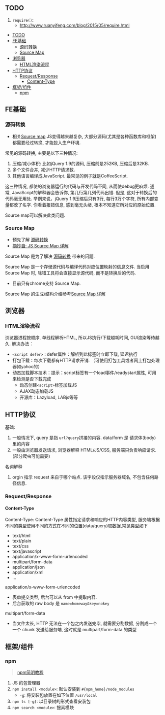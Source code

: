 ## TODO
1. `require()`: 
    - http://www.ruanyifeng.com/blog/2015/05/require.html

<!-- TOC -->

- [TODO](#todo)
- [FE基础](#fe基础)
    - [源码转换](#源码转换)
    - [Source Map](#source-map)
- [浏览器](#浏览器)
    - [HTML渲染流程](#html渲染流程)
- [HTTP协议](#http协议)
    - [Request/Response](#requestresponse)
        - [Content-Type](#content-type)
- [框架/组件](#框架组件)
    - [npm](#npm)

<!-- /TOC -->

## FE基础
### 源码转换
- 相关[Source map](#Source-map)
JS变得越来越复杂, 大部分源码(尤其是各种函数库和框架)都需要经过转换, 才能投入生产环境.

常见的源码转换, 主要是以下三种情况:
1. 压缩/减小体积: 比如jQuery 1.9的源码, 压缩前是252KB, 压缩后是32KB.
2. 多个文件合并, 减少HTTP请求数.
3. 其他语言编译成JavaScript. 最常见的例子就是CoffeeScript.

这三种情况, 都使的浏览器运行的代码与开发代码不同, 从而使debug更麻烦. 通常, JavaScript的解释器会告诉你, 第几行第几列代码出错. 但是, 这对于转换后的代码毫无用处. 举例来说，jQuery 1.9压缩后只有3行, 每行3万个字符, 所有内部变量都改了名字. 你看着报错信息, 感到毫无头绪, 根本不知道它所对应的原始位置.

Source map可以解决此类问题.

### Source Map
- 预先了解 [源码转换](#源码转换)
- [摘抄自: JS Source Map 详解](http://www.ruanyifeng.com/blog/2013/01/javascript_source_map.html)

Source Map 是为了解决 [源码转换](#源码转换) 带来的问题.

Source Map 是一个存储源代码与编译代码对应位置映射的信息文件. 当启用 Source Map 时, 除错工具将会直接显示源代码, 而不是转换后的代码.
- 目前只有chrome支持 Source Map.

Source Map 的生成/结构介绍参考[Source Map 详解](http://www.ruanyifeng.com/blog/2013/01/javascript_source_map.html)


## 浏览器
### HTML渲染流程
浏览器进程按顺序, 单线程解析HTML, 所以JS执行/下载越耗时间, GUI渲染等待越久. 解决办法：
- `<script defer>` : defer属性：解析到此标签时立即下载, 延迟执行
- 打包下载：每次下载都有HTTP请求开销. （可使用打包工具或者网上打包处理器如yahoo的）
- 动态加载脚本技术：提示：script标签有一个load事件/readystart属性, 可用来检测是否下载完成
    - 动态创建`<script>`标签加载JS
    - AJAX动态加载JS
    - 开源库：Lazyload,  LABjs等等

## HTTP协议
基础: 
1. 一般情况下, query 是指 `url?query`拼接的内容. data/form 是 请求体(body) 里的内容
2. 一般由浏览器发送请求, 浏览器解释 HTML/JS/CSS, 服务端只负责响应请求.(部分爬虫可能需要)

名词解释
1. orgin 指示 request 来自于哪个站点. 该字段仅指示服务器域名, 不包含任何路径信息.

### Request/Response
#### Content-Type
Content-Type: Content-Type 属性指定请求和响应的HTTP内容类型, 服务端根据不同的类型使用不同的方式在不同的位置(data/query)取数据,常见类型如下
- text/html
- text/plain
- text/css
- text/javascript
- application/x-www-form-urlencoded
- multipart/form-data
- application/json
- application/xml
- ...

application/x-www-form-urlencoded
- 表单提交类型, 后台可以从 from 中提取内容. 
- 后台获取的 raw body 是 `name=homeway&key=nokey`

multipart/form-data
- 当文件太长, HTTP 无法在一个包之内发送完毕, 就需要分割数据, 分割成一个一个 chunk 发送给服务端, 这时就是 multipart/form-data 的类型

## 框架/组件
### npm
> [npm简明教程](https://www.jianshu.com/p/e958a74a0fd7)

1. JS 的包管理器
2. `npm install <module>`: 默认安装到 `#{npm_home}/node_modules`
    - `-g`: 将安装包放置在如下位置 `/usr/local`
3. `npm ls [-g]`: 以目录树的形式查看安装包
4. `npm search <module>`: 搜索模块